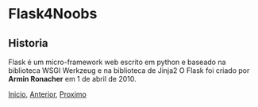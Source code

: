 # Flask4Noobs

## Historia

Flask é um micro-framework web escrito em python e baseado na biblioteca WSGI Werkzeug e na biblioteca de Jinja2
O Flask foi criado por **Armin Ronacher** em 1 de abril de 2010.

[Inicio](../README.md), [Anterior](../README.md), [Proximo](./Instalação.md)
